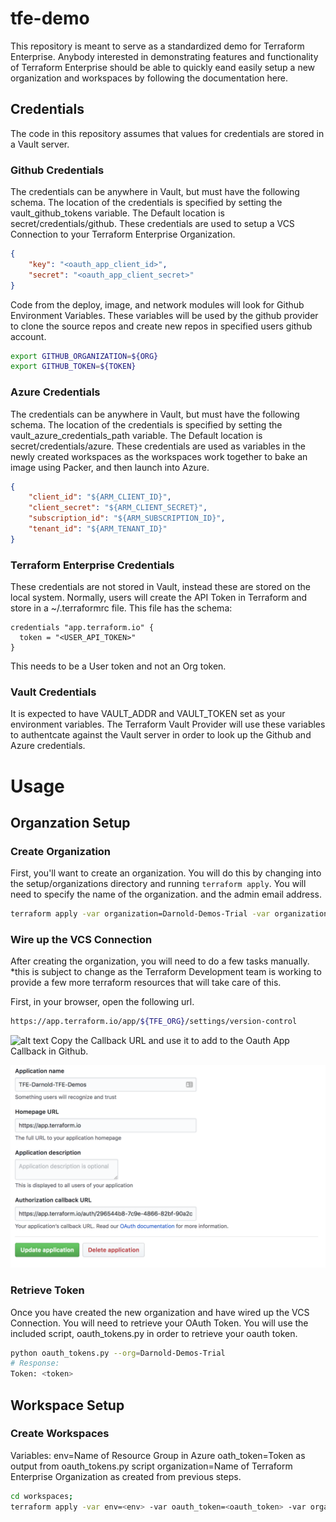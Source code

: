 # tfe-demo

This repository is meant to serve as a standardized demo for Terraform Enterprise. Anybody interested in demonstrating features and functionality of Terraform Enterprise should be able to quickly eand easily setup a new organization and workspaces by following the documentation here.

## Credentials
The code in this repository assumes that values for credentials are stored in a Vault server. 

### Github Credentials
The credentials can be anywhere in Vault, but must have the following schema. 
The location of the credentials is specified by setting the vault_github_tokens variable. The Default location is secret/credentials/github. These credentials are used to setup a VCS Connection to your Terraform Enterprise Organization.
```json
{
    "key": "<oauth_app_client_id>",
    "secret": "<oauth_app_client_secret>"
}
```
Code from the deploy, image, and network modules will look for Github Environment Variables. These variables will be used by the github provider to clone the source repos and create new repos in 
specified users github account. 
```bash
export GITHUB_ORGANIZATION=${ORG}
export GITHUB_TOKEN=${TOKEN}
```



### Azure Credentials
The credentials can be anywhere in Vault, but must have the following schema.
The location of the credentials is specified by setting the vault_azure_credentials_path variable. The Default location is secret/credentials/azure. These credentials are used as variables in the newly created workspaces as the workspaces work together to bake an image using Packer, and then launch into Azure.
```json
{
    "client_id": "${ARM_CLIENT_ID}",
    "client_secret": "${ARM_CLIENT_SECRET}",
    "subscription_id": "${ARM_SUBSCRIPTION_ID}",
    "tenant_id": "${ARM_TENANT_ID}"
}
```

### Terraform Enterprise Credentials
These credentials are not stored in Vault, instead these are stored on the local system. Normally, users will create the API Token in Terraform and store in a ~/.terraformrc file. This file has the schema:
```hcl
credentials "app.terraform.io" {
  token = "<USER_API_TOKEN>"
}
```
This needs to be a User token and not an Org token. 

### Vault Credentials
It is expected to have VAULT_ADDR and VAULT_TOKEN set as your environment variables. The Terraform Vault Provider will use these variables to authentcate against the Vault server in order to look up the Github and Azure credentials.


# Usage
## Organzation Setup
### Create Organization
First, you'll want to create an organization. You will do this by changing into the setup/organizations directory and running `terraform apply`. You will need to specify the name of the organization. and the admin email address.
```bash
terraform apply -var organization=Darnold-Demos-Trial -var organization_admin_email darnold@hashicorp.com
```

### Wire up the VCS Connection
After creating the organization, you will need to do a few tasks manually. *this is subject to change as the Terraform Development team is working to provide a few more terraform resources that will take care of this.

First, in your browser, open the following url.
```bash
https://app.terraform.io/app/${TFE_ORG}/settings/version-control
```

![alt text](./assets/tfe_vsc.png "Terraform Enterprise Organization VCS Setup Page")
Copy the Callback URL and use it to add to the Oauth App Callback in Github.

![alt text](./assets/github_oauth.png "Github OAuth App Settings Page")


### Retrieve Token
Once you have created the new organization and have wired up the VCS Connection. You will need to retrieve your OAuth Token. You will use the included script, oauth_tokens.py in order to retrieve your oauth token. 
```bash
python oauth_tokens.py --org=Darnold-Demos-Trial
# Response:
Token: <token>
```

## Workspace Setup
### Create Workspaces
Variables:
env=Name of Resource Group in Azure
oath_token=Token as output from oauth_tokens.py script
organization=Name of Terraform Enterprise Organization as created from previous steps.
```bash
cd workspaces;
terraform apply -var env=<env> -var oauth_token=<oauth_token> -var organization=<organization>
```